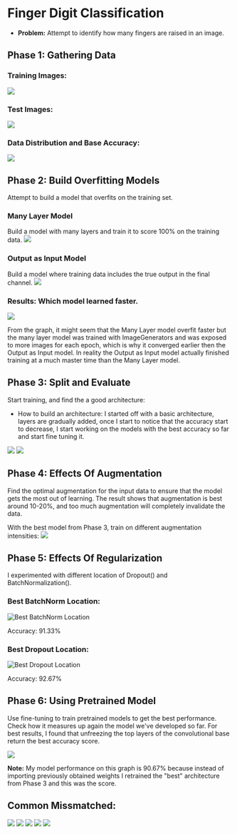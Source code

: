 # Finger Digit Classification

* **Problem:** Attempt to identify how many fingers are raised in an image.

## Phase 1: Gathering Data

### Training Images:
![](./screenshots/sampleTrainImg.png)

### Test Images:
![](./screenshots/sampleTestImg.png)

### Data Distribution and Base Accuracy:
![](./screenshots/distGraph.png)

## Phase 2: Build Overfitting Models
Attempt to build a model that overfits on the training set.

### Many Layer Model
Build a model with many layers and train it to score 100% on the training data.
![](./screenshots/ManyLayered.png)

### Output as Input Model
Build a model where training data includes the true output in the final channel.
![](./screenshots/OutAsIn.png)

### Results: Which model learned faster.
![](./screenshots/overfitGraph.png)

From the graph, it might seem that the Many Layer model overfit faster but the many layer model was trained with ImageGenerators and was exposed to more images for each epoch, which is why it converged earlier then the Output as Input model. In reality the Output as Input model actually finished training at a much master time than the Many Layer model.

## Phase 3: Split and Evaluate
Start training, and find the a good architecture:
* How to build an architecture: I started off with a basic architecture, layers are gradually added, once I start to notice that the accuracy start to decrease, I start working on the models with the best accuracy so far and start fine tuning it.

![](./screenshots/bestModel.png)
![](./screenshots/bestModelLCurve.png)

## Phase 4: Effects Of Augmentation
Find the optimal augmentation for the input data to ensure that the model gets the most out of learning. The result shows that augmentation is best around 10-20%, and too much augmentation will completely invalidate the data.

With the best model from Phase 3, train on different augmentation intensities:
![](./screenshots/bestAugGraph.png)

## Phase 5: Effects Of Regularization
I experimented with different location of Dropout() and BatchNormalization(). 
### Best BatchNorm Location:
![Best BatchNorm Location](./screenshots/bestBatchNorm.png)

Accuracy: 91.33%

### Best Dropout Location:
![Best Dropout Location](./screenshots/bestDropout.png)

Accuracy: 92.67%

## Phase 6: Using Pretrained Model
Use fine-tuning to train pretrained models to get the best performance. Check how it measures up again the model we've developed so far. For best results, I found that unfreezing the top layers of the convolutional base return the best accuracy score.

![](./screenshots/allModelPerf.png)

**Note:** My model performance on this graph is 90.67% because instead of importing previously obtained weights I retrained the "best" architecture from Phase 3 and this was the score.

## Common Missmatched:
![](./screenshots/mismatched1.png)
![](./screenshots/mismatched2.png)
![](./screenshots/mismatched3.png)
![](./screenshots/mismatched4.png)
![](./screenshots/mismatched5.png)
